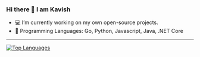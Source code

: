 ### Hi there 👋 I am Kavish

- :computer: I’m currently working on my own open-source projects.
- :rocket: Programming Languages: Go, Python, Javascript, Java, .NET Core

------
[![Top Languages](https://github-readme-stats.vercel.app/api/top-langs/?username=kavish-p&theme=dark)](#)

